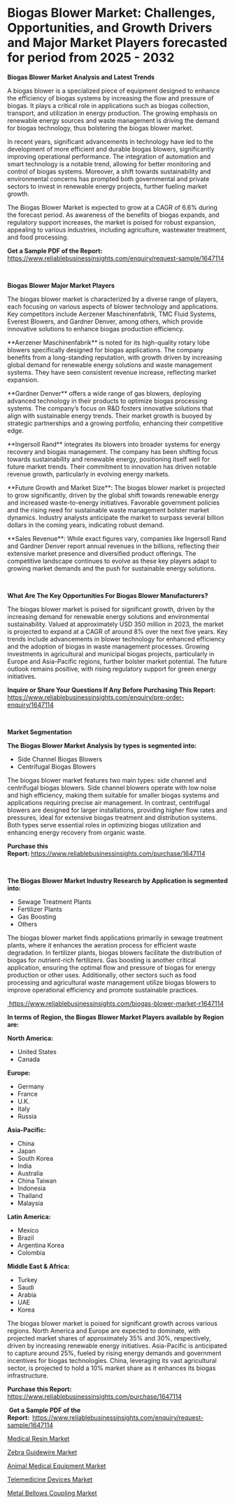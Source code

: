 <p><h1>Biogas Blower Market: Challenges, Opportunities, and Growth Drivers and Major Market Players forecasted for period from 2025 - 2032</h1></p><p><strong>Biogas Blower Market Analysis and Latest Trends</strong></p>
<p><p>A biogas blower is a specialized piece of equipment designed to enhance the efficiency of biogas systems by increasing the flow and pressure of biogas. It plays a critical role in applications such as biogas collection, transport, and utilization in energy production. The growing emphasis on renewable energy sources and waste management is driving the demand for biogas technology, thus bolstering the biogas blower market.</p><p>In recent years, significant advancements in technology have led to the development of more efficient and durable biogas blowers, significantly improving operational performance. The integration of automation and smart technology is a notable trend, allowing for better monitoring and control of biogas systems. Moreover, a shift towards sustainability and environmental concerns has prompted both governmental and private sectors to invest in renewable energy projects, further fueling market growth.</p><p>The Biogas Blower Market is expected to grow at a CAGR of 6.6% during the forecast period. As awareness of the benefits of biogas expands, and regulatory support increases, the market is poised for robust expansion, appealing to various industries, including agriculture, wastewater treatment, and food processing.</p></p>
<p><strong>Get a Sample PDF of the Report:&nbsp;</strong> <a href="https://www.reliablebusinessinsights.com/enquiry/request-sample/1647114?utm_campaign=3048&utm_medium=2&utm_source=Github&utm_content=ia&utm_term=10042025&utm_id=biogas-blower">https://www.reliablebusinessinsights.com/enquiry/request-sample/1647114</a></p>
<p>&nbsp;</p>
<p><strong>Biogas Blower Major Market Players</strong></p>
<p><p>The biogas blower market is characterized by a diverse range of players, each focusing on various aspects of blower technology and applications. Key competitors include Aerzener Maschinenfabrik, TMC Fluid Systems, Everest Blowers, and Gardner Denver, among others, which provide innovative solutions to enhance biogas production efficiency.</p><p>**Aerzener Maschinenfabrik** is noted for its high-quality rotary lobe blowers specifically designed for biogas applications. The company benefits from a long-standing reputation, with growth driven by increasing global demand for renewable energy solutions and waste management systems. They have seen consistent revenue increase, reflecting market expansion.</p><p>**Gardner Denver** offers a wide range of gas blowers, deploying advanced technology in their products to optimize biogas processing systems. The company’s focus on R&D fosters innovative solutions that align with sustainable energy trends. Their market growth is buoyed by strategic partnerships and a growing portfolio, enhancing their competitive edge.</p><p>**Ingersoll Rand** integrates its blowers into broader systems for energy recovery and biogas management. The company has been shifting focus towards sustainability and renewable energy, positioning itself well for future market trends. Their commitment to innovation has driven notable revenue growth, particularly in evolving energy markets.</p><p>**Future Growth and Market Size**: The biogas blower market is projected to grow significantly, driven by the global shift towards renewable energy and increased waste-to-energy initiatives. Favorable government policies and the rising need for sustainable waste management bolster market dynamics. Industry analysts anticipate the market to surpass several billion dollars in the coming years, indicating robust demand.</p><p>**Sales Revenue**: While exact figures vary, companies like Ingersoll Rand and Gardner Denver report annual revenues in the billions, reflecting their extensive market presence and diversified product offerings. The competitive landscape continues to evolve as these key players adapt to growing market demands and the push for sustainable energy solutions.</p></p>
<p>&nbsp;</p>
<p><strong>What Are The Key Opportunities For Biogas Blower Manufacturers?</strong></p>
<p><p>The biogas blower market is poised for significant growth, driven by the increasing demand for renewable energy solutions and environmental sustainability. Valued at approximately USD 350 million in 2023, the market is projected to expand at a CAGR of around 8% over the next five years. Key trends include advancements in blower technology for enhanced efficiency and the adoption of biogas in waste management processes. Growing investments in agricultural and municipal biogas projects, particularly in Europe and Asia-Pacific regions, further bolster market potential. The future outlook remains positive, with rising regulatory support for green energy initiatives.</p></p>
<p><strong>Inquire or Share Your Questions If Any Before Purchasing This Report:</strong> <a href="https://www.reliablebusinessinsights.com/enquiry/pre-order-enquiry/1647114?utm_campaign=3048&utm_medium=2&utm_source=Github&utm_content=ia&utm_term=10042025&utm_id=biogas-blower">https://www.reliablebusinessinsights.com/enquiry/pre-order-enquiry/1647114</a></p>
<p>&nbsp;</p>
<p><strong>Market Segmentation</strong></p>
<p><strong>The Biogas Blower Market Analysis by types is segmented into:</strong></p>
<p><ul><li>Side Channel Biogas Blowers</li><li>Centrifugal Biogas Blowers</li></ul></p>
<p><p>The biogas blower market features two main types: side channel and centrifugal biogas blowers. Side channel blowers operate with low noise and high efficiency, making them suitable for smaller biogas systems and applications requiring precise air management. In contrast, centrifugal blowers are designed for larger installations, providing higher flow rates and pressures, ideal for extensive biogas treatment and distribution systems. Both types serve essential roles in optimizing biogas utilization and enhancing energy recovery from organic waste.</p></p>
<p><strong>Purchase this Report:&nbsp;</strong><a href="https://www.reliablebusinessinsights.com/purchase/1647114?utm_campaign=3048&utm_medium=2&utm_source=Github&utm_content=ia&utm_term=10042025&utm_id=biogas-blower">https://www.reliablebusinessinsights.com/purchase/1647114</a></p>
<p>&nbsp;</p>
<p><strong>The Biogas Blower Market Industry Research by Application is segmented into:</strong></p>
<p><ul><li>Sewage Treatment Plants</li><li>Fertilizer Plants</li><li>Gas Boosting</li><li>Others</li></ul></p>
<p><p>The biogas blower market finds applications primarily in sewage treatment plants, where it enhances the aeration process for efficient waste degradation. In fertilizer plants, biogas blowers facilitate the distribution of biogas for nutrient-rich fertilizers. Gas boosting is another critical application, ensuring the optimal flow and pressure of biogas for energy production or other uses. Additionally, other sectors such as food processing and agricultural waste management utilize biogas blowers to improve operational efficiency and promote sustainable practices.</p></p>
<p><a href="https://www.reliablebusinessinsights.com/biogas-blower-market-r1647114?utm_campaign=3048&utm_medium=2&utm_source=Github&utm_content=ia&utm_term=10042025&utm_id=biogas-blower">&nbsp;https://www.reliablebusinessinsights.com/biogas-blower-market-r1647114</a></p>
<p><strong>In terms of Region, the Biogas Blower Market Players available by Region are:</strong></p>
<p>
    <p> <strong> North America: </strong>
        <ul>
            <li>United States</li>
            <li>Canada</li>
        </ul>
        </p> 
    <p> <strong> Europe: </strong>
        <ul>
            <li>Germany</li>
            <li>France</li>
            <li>U.K.</li>
            <li>Italy</li>
            <li>Russia</li>
        </ul>
        </p> 
    <p> <strong> Asia-Pacific: </strong>
        <ul>
            <li>China</li>
            <li>Japan</li>
            <li>South Korea</li>
            <li>India</li>
            <li>Australia</li>
            <li>China Taiwan</li>
            <li>Indonesia</li>
            <li>Thailand</li>
            <li>Malaysia</li>
        </ul>
        </p> 
    <p> <strong> Latin America: </strong>
        <ul>
            <li>Mexico</li>
            <li>Brazil</li>
            <li>Argentina Korea</li>
            <li>Colombia</li>
        </ul>
        </p> 
    <p> <strong> Middle East & Africa: </strong>
        <ul>
            <li>Turkey</li>
            <li>Saudi</li>
            <li>Arabia</li>
            <li>UAE</li>
            <li>Korea</li>
        </ul>
    </p>
    </p>
<p><p>The biogas blower market is poised for significant growth across various regions. North America and Europe are expected to dominate, with projected market shares of approximately 35% and 30%, respectively, driven by increasing renewable energy initiatives. Asia-Pacific is anticipated to capture around 25%, fueled by rising energy demands and government incentives for biogas technologies. China, leveraging its vast agricultural sector, is projected to hold a 10% market share as it enhances its biogas infrastructure.</p></p>
<p><strong>Purchase this Report: </strong><a href="https://www.reliablebusinessinsights.com/purchase/1647114?utm_campaign=3048&utm_medium=2&utm_source=Github&utm_content=ia&utm_term=10042025&utm_id=biogas-blower">https://www.reliablebusinessinsights.com/purchase/1647114</a></p>
<p>&nbsp;<strong>Get a Sample PDF of the Report:&nbsp;&nbsp;</strong><a href="https://www.reliablebusinessinsights.com/enquiry/request-sample/1647114?utm_campaign=3048&utm_medium=2&utm_source=Github&utm_content=ia&utm_term=10042025&utm_id=biogas-blower">https://www.reliablebusinessinsights.com/enquiry/request-sample/1647114</a></p>
<p><strong></strong></p>
<p><p><a href="https://www.linkedin.com/pulse/medical-resin-market-size-experiencing-steady-growth-cagr-jspef?utm_campaign=3048&utm_medium=2&utm_source=Github&utm_content=ia&utm_term=10042025&utm_id=biogas-blower">Medical Resin Market</a></p><p><a href="https://www.linkedin.com/pulse/zebra-guidewire-market-insights-cover-historical-trends-debmf?utm_campaign=3048&utm_medium=2&utm_source=Github&utm_content=ia&utm_term=10042025&utm_id=biogas-blower">Zebra Guidewire Market</a></p><p><a href="https://www.linkedin.com/pulse/projecting-animal-medical-equipment-markets-future-thorough-4wdvf?utm_campaign=3048&utm_medium=2&utm_source=Github&utm_content=ia&utm_term=10042025&utm_id=biogas-blower">Animal Medical Equipment Market</a></p><p><a href="https://www.linkedin.com/pulse/telemedicine-devices-market-dynamics-future-growth-prediction-fokrf?utm_campaign=3048&utm_medium=2&utm_source=Github&utm_content=ia&utm_term=10042025&utm_id=biogas-blower">Telemedicine Devices Market</a></p><p><a href="https://github.com/hatlepigna2s/Market-Research-Report-List-1/blob/main/metal-bellows-coupling-market.md?utm_campaign=3048&utm_medium=2&utm_source=Github&utm_content=ia&utm_term=10042025&utm_id=biogas-blower">Metal Bellows Coupling Market</a></p></p>